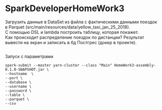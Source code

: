# SparkDeveloperHomeWork3
Загрузить данные в DataSet из файла с фактическими данными поездок в Parquet (src/main/resources/data/yellow_taxi_jan_25_2018).  
С помощью DSL и lambda построить таблицу, которая покажет.  
Как происходит распределение поездок по дистанции? Результат вывести на экран и записать в бд Постгрес (докер в проекте).  
##
Запуск с параметрами
```
spark-submit --master yarn-cluster --class "Main" HomeWork3-assembly-0.1.0-SNAPSHOT.jar \
--hostname  \
--port \
--database \
--username \ 
--password \
--table \  
--parquet \ 
--csv 
```
